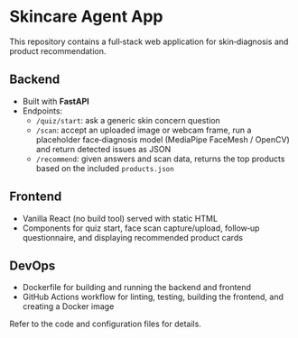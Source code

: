 # Skincare Agent App

This repository contains a full‑stack web application for skin‑diagnosis and product recommendation.

## Backend

- Built with **FastAPI**
- Endpoints:
  - `/quiz/start`: ask a generic skin concern question
  - `/scan`: accept an uploaded image or webcam frame, run a placeholder face‑diagnosis model (MediaPipe FaceMesh / OpenCV) and return detected issues as JSON
  - `/recommend`: given answers and scan data, returns the top products based on the included `products.json`

## Frontend

- Vanilla React (no build tool) served with static HTML
- Components for quiz start, face scan capture/upload, follow‑up questionnaire, and displaying recommended product cards

## DevOps

- Dockerfile for building and running the backend and frontend
- GitHub Actions workflow for linting, testing, building the frontend, and creating a Docker image

Refer to the code and configuration files for details.
